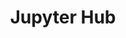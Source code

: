 ---
title: Jupyter Hub
description: A hosted Jupyter Hub for all LabDAO members
sidebar_position: 2
---